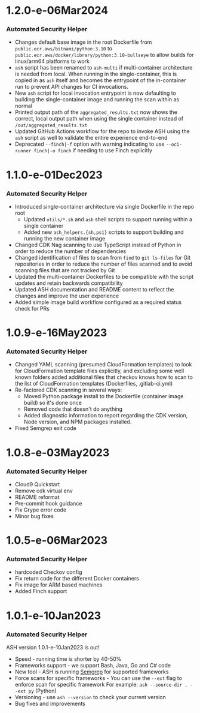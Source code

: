 # 1.2.0-e-06Mar2024
### Automated Security Helper

* Changes default base image in the root Dockerfile from `public.ecr.aws/bitnami/python:3.10` to `public.ecr.aws/docker/library/python:3.10-bullseye` to allow builds for linux/arm64 platforms to work
* `ash` script has been renamed to `ash-multi` if multi-container architecture is needed from local. When running in the single-container, this is copied in as `ash` itself and becomes the entrypoint of the in-container run to prevent API changes for CI invocations.
* New `ash` script for local invocation entrypoint is now defaulting to building the single-container image and running the scan within as normal
* Printed output path of the `aggregated_results.txt` now shows the correct, local output path when using the single container instead of `/out/aggregated_results.txt`
* Updated GitHub Actions workflow for the repo to invoke ASH using the `ash` script as well to validate the entire experience end-to-end
* Deprecated `--finch|-f` option with warning indicating to use `--oci-runner finch|-o finch` if needing to use Finch explicitly

# 1.1.0-e-01Dec2023
### Automated Security Helper
* Introduced single-container architecture via single Dockerfile in the repo root
    * Updated `utils/*.sh` and `ash` shell scripts to support running within a single container
    * Added new `ash_helpers.{sh,ps1}` scripts to support building and running the new container image
* Changed CDK Nag scanning to use TypeScript instead of Python in order to reduce the number of dependencies
* Changed identification of files to scan from `find` to `git ls-files` for Git repositories in order to reduce the number of files scanned and to avoid scanning files that are not tracked by Git
* Updated the multi-container Dockerfiles to be compatible with the script updates and retain backwards compatibility
* Updated ASH documentation and README content to reflect the changes and improve the user experience
* Added simple image build workflow configured as a required status check for PRs

# 1.0.9-e-16May2023
### Automated Security Helper

* Changed YAML scanning (presumed CloudFormation templates) to look for CloudFormation template files explicitly, and excluding some well known folders
added additional files that checkov knows how to scan to the list of CloudFormation templates (Dockerfiles, .gitlab-ci.yml)
* Re-factored CDK scanning in several ways:
    * Moved Python package install to the Dockerfile (container image build) so it's done once
    * Removed code that doesn't do anything
    * Added diagnostic information to report regarding the CDK version, Node version, and NPM packages installed.
* Fixed Semgrep exit code

# 1.0.8-e-03May2023
### Automated Security Helper

* Cloud9 Quickstart
* Remove cdk virtual env
* README reformat
* Pre-commit hook guidance
* Fix Grype error code
* Minor bug fixes

<!-- CHANGELOG SPLIT MARKER -->

# 1.0.5-e-06Mar2023
### Automated Security Helper

* hardcoded Checkov config
* Fix return code for the different Docker containers
* Fix image for ARM based machines
* Added Finch support

<!-- CHANGELOG SPLIT MARKER -->

# 1.0.1-e-10Jan2023
### Automated Security Helper
ASH version 1.0.1-e-10Jan2023 is out!

* Speed - running time is shorter by 40-50%
* Frameworks support - we support Bash, Java, Go and C# code
* New tool - ASH is running [Semgrep](https://github.com/returntocorp/semgrep) for supported frameworks
* Force scans for specific frameworks - You can use the `--ext` flag to enforce scan for specific framework
For example: `ash --source-dir . --ext py` (Python)
* Versioning - use `ash --version` to check your current version
* Bug fixes and improvements

<!-- CHANGELOG SPLIT MARKER -->
